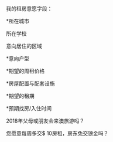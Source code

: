 我的租房意愿字段：

\*所在城市

所在学校

意向居住的区域

\*意向户型

\*期望的周租价格

\*房屋配置与配套设施

\*期望的租期

\*预期找房/入住时间

2018年父母或朋友会来澳旅游吗？

您愿意每周多交$ 10房租，房东免交镑金吗？

